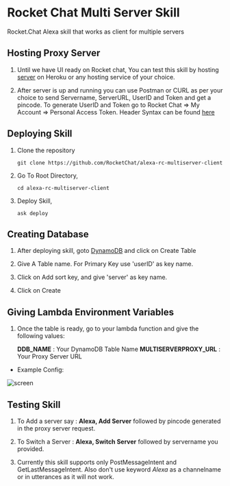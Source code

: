 # Rocket Chat Multi Server Skill

Rocket.Chat Alexa skill that works as client for multiple servers

## Hosting Proxy Server

1. Until we have UI ready on Rocket chat, You can test this skill by hosting [server](https://github.com/RocketChat/vui-multiservers-proxy) on Heroku or any hosting service of your choice.

2. After server is up and running you can use Postman or CURL as per your choice to send Servername, ServerURL, UserID and Token and get a pincode. To generate UserID and Token go to Rocket Chat => My Account => Personal Access Token. Header Syntax can be found [here](https://github.com/RocketChat/vui-multiservers-proxy#to-register-user)

## Deploying Skill

1. Clone the repository

    `git clone https://github.com/RocketChat/alexa-rc-multiserver-client`
 
2. Go To Root Directory,

    `cd alexa-rc-multiserver-client`

3. Deploy Skill,

    `ask deploy`
    
## Creating Database

1. After deploying skill, goto [DynamoDB](https://console.aws.amazon.com/dynamodb/home?region=us-east-1) and click on Create Table

2. Give A Table name. For Primary Key use 'userID' as key name.

3. Click on Add sort key, and give 'server' as key name.

4. Click on Create

## Giving Lambda Environment Variables

1. Once the table is ready, go to your lambda function and give the following values:

    **DDB_NAME** : Your DynamoDB Table Name
    **MULTISERVERPROXY_URL** : Your Proxy Server URL
    
* Example Config:
    
![screen](https://user-images.githubusercontent.com/41849970/61810502-04f70580-ae5d-11e9-95b0-362b942f2965.png)

## Testing Skill

1. To Add a server say : **Alexa, Add Server** followed by pincode generated in the proxy server request.

2. To Switch a Server : **Alexa, Switch Server** followed by servername you provided.

3. Currently this skill supports only PostMessageIntent and GetLastMessageIntent. Also don't use keyword *Alexa* as a channelname or in utterances as it will not work.

